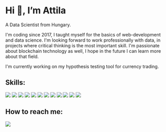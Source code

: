 
<h1>  Hi 👋, I’m Attila</h1>
<p> A Data Scientist from Hungary.
</p>
<p> I'm coding since 2017, I taught myself for the basics of web-development and data science. I'm looking forward to work professionally with data, in projects where critical thinking is the most important skill. I'm passionate about blockchain technology as well, I hope in the future I can learn more about that field.
</p>
<p> I'm currently working on my hypothesis testing tool for currency trading.
</p>

<h2> Skills: </h2> 

<img src="(https://img.shields.io/badge/java-%23ED8B00.svg?style=for-the-badge&logo=openjdk&logoColor=white"> <img src="https://img.shields.io/badge/python-3670A0?style=for-the-badge&logo=python&logoColor=ffdd54">  <img src="https://img.shields.io/badge/javascript-%23323330.svg?style=for-the-badge&logo=javascript&logoColor=%23F7DF1E">  <img src="https://img.shields.io/badge/tensorflow%20-%23FF6F00.svg?&style=for-the-badge&logo=tensorflow&logoColor=white"> 
<img src="https://img.shields.io/badge/mongodb%20-%2347A248svg?&style=for-the-badge&logo=mongodb&logoColor=white">  <img src="https://img.shields.io/badge/mysql-%2300000f.svg?style=for-the-badge&logo=mysql&logoColor=white"> <img src="https://img.shields.io/badge/postgres-%23316192.svg?style=for-the-badge&logo=postgresql&logoColor=white"> <img src="https://img.shields.io/badge/node.js-6DA55F?style=for-the-badge&logo=node.js&logoColor=white"> <img src="https://img.shields.io/badge/numpy-%23013243.svg?style=for-the-badge&logo=numpy&logoColor=white"> <img src="https://img.shields.io/badge/pandas-%23150458.svg?style=for-the-badge&logo=pandas&logoColor=white"> <img src="https://img.shields.io/badge/scikit--learn-%23F7931E.svg?style=for-the-badge&logo=scikit-learn&logoColor=white"> <img src="https://img.shields.io/badge/vuejs-%2335495e.svg?style=for-the-badge&logo=vuedotjs&logoColor=%234FC08D">

<h2> How to reach me: </h2> 

<a href="mailto: attila.gara.93@gmail.com">
<img src="https://img.shields.io/badge/attila.gara.93@gmail.com-D14836?style=for-the-badge&logo=gmail&logoColor=white" style="max-width: 100%;"></a>
<!--- 
Attila-G-Py/Attila-G-Py is a ✨ special ✨ repository because its `README.md` (this file) appears on your GitHub profile.
You can click the Preview link to take a look at your changes. <img src="[http://img.shields.io/badge/-VS%20Code-000000?style=for-the-badge&logo=Visual-studio-code&logoColor=blue](https://img.shields.io/badge/mysql-%23000
--->
